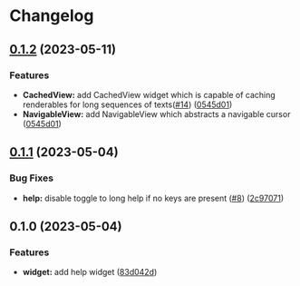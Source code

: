 # Changelog

## [0.1.2](https://github.com/shashanktomar/feathers/compare/v0.1.1...v0.1.2) (2023-05-11)


### Features

* **CachedView:** add CachedView widget which is capable of caching renderables for long sequences of texts([#14](https://github.com/shashanktomar/feathers/issues/14)) ([0545d01](https://github.com/shashanktomar/feathers/commit/0545d01ef4ba4bce4b0139392b86c2138c2bc399))
* **NavigableView:** add NavigableView which abstracts a navigable cursor ([0545d01](https://github.com/shashanktomar/feathers/commit/0545d01ef4ba4bce4b0139392b86c2138c2bc399))

## [0.1.1](https://github.com/shashanktomar/feathers/compare/v0.1.0...v0.1.1) (2023-05-04)

### Bug Fixes

* **help:** disable toggle to long help if no keys are present ([#8](https://github.com/shashanktomar/feathers/issues/8)) ([2c97071](https://github.com/shashanktomar/feathers/commit/2c970710ace8f6e62dd6cf41e99eacb0dd282111))

## 0.1.0 (2023-05-04)

### Features

* **widget:** add help widget ([83d042d](https://github.com/shashanktomar/feathers/commit/83d042d0786d5b93e743f34d5ff13aca926f0333))
